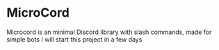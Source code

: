 # MicroCord
Microcord is an minimal Discord library with slash commands, made for simple bots
 I will start this project in a few days
